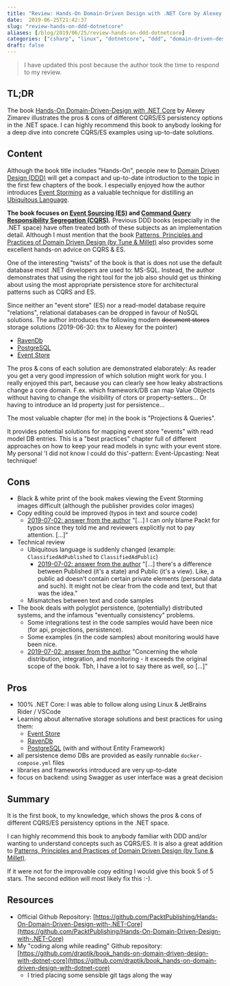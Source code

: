 ```yaml
---
title: "Review: Hands-On Domain-Driven Design with .NET Core by Alexey Zimarev"
date:  2019-06-25T21:42:37
slug: "review-hands-on-ddd-dotnetcore"
aliases: [/blog/2019/06/25/review-hands-on-ddd-dotnetcore]
categories: ["csharp", "linux", "dotnetcore", "ddd", "domain-driven-design", "cqrs", "event-store", "es", "event-sourcing", "postgres", "ravendb", "review", "book"]
draft: false
---
```


> I have updated this post because the author took the time to respond to my review.

## TL;DR

The book [Hands-On Domain-Driven-Design with .NET Core](https://www.packtpub.com/application-development/hands-domain-driven-design-net-core) by Alexey Zimarev illustrates the pros & cons of different CQRS/ES persistency options in the .NET space. I can highly recommend this book to anybody looking for a deep dive into concrete CQRS/ES examples using up-to-date solutions.

## Content

Although the book title includes "Hands-On", people new to [Domain Driven Design (DDD)](https://en.wikipedia.org/wiki/Domain-driven_design) will get a compact and up-to-date introduction to the topic in the first few chapters of the book. I especially enjoyed how the author introduces [Event Storming](https://en.wikipedia.org/wiki/Event_storming) as a valuable technique for distilling an [Ubiquitous Language](https://martinfowler.com/bliki/UbiquitousLanguage.html).

**The book focuses on [Event Sourcing (ES)](https://martinfowler.com/eaaDev/EventSourcing.html) and [Command Query Responsibility Segregation (CQRS)](https://en.wikipedia.org/wiki/Command%E2%80%93query_separation#Command_query_responsibility_segregation).** Previous DDD books (especially in the .NET space) have often treated both of these subjects as an implementation detail. Although I must mention that the book [Patterns, Principles and Practices of Domain Driven Design (by Tune & Millet)](http://www.wrox.com/WileyCDA/WroxTitle/Patterns-Principles-and-Practices-of-Domain-Driven-Design.productCd-1118714709.html) also provides some excellent hands-on advice on CQRS & ES.

One of the interesting "twists" of the book is that is does not use the default database most .NET developers are used to: MS-SQL. Instead, the author demonstrates that using the right tool for the job also should get us thinking about using the most appropriate persistence store for architectural patterns such as CQRS and ES.

Since neither an "event store" (ES) nor a read-model database require "relations", relational databases can be dropped in favour of NoSQL solutions. The author introduces the following modern ~~document stores~~ storage solutions (2019-06-30: thx to Alexey for the pointer)

- [RavenDb](https://ravendb.net/)
- [PostgreSQL](https://www.postgresql.org/)
- [Event Store](https://eventstore.org/)

The pros & cons of each solution are demonstrated elaborately: As reader you get a very good impression of which solution might work for you. I really enjoyed this part, because you can clearly see how leaky abstractions change a core domain. F.ex. which framework/DB can map Value Objects without having to change the visibility of ctors or property-setters... Or having to introduce an Id property just for persistence...

The most valuable chapter (for me) in the book is "Projections & Queries".

It provides potential solutions for mapping event store "events" with read model DB entries. This is a "best practices" chapter full of different approaches on how to keep your read models in sync with your event store. My personal 'I did not know I could do this'-pattern: Event-Upcasting: Neat technique!

## Cons

- Black & white print of the book makes viewing the Event Storming images difficult (although the publisher provides color images)
- Copy editing could be improved (typos in text and source code)
  - [2019-07-02: answer from the author](https://twitter.com/Zimareff/status/1144582525467136001) "[...] I can only blame Packt for typos since they told me and reviewers explicitly not to pay attention. [...]"
- Technical review
  - Ubiquitous language is suddenly changed (example: `ClassifiedAdPublished` to `ClassifiedAdPublic`)
    - [2019-07-02: answer from the author](https://twitter.com/Zimareff/status/1145450330076975105) "[...] there's a difference between Published (it's a state) and Public (it's a view). Like, a public ad doesn't contain certain private elements (personal data and such). It might not be clear from the code and text, but that was the idea."
  - Mismatches between text and code samples
- The book deals with polyglot persistence, (potentially) distributed systems, and the infamous "eventually consistency" problems.
  - Some integrations test in the code samples would have been nice (for api, projections, persistence).
  - Some examples (in the code samples) about monitoring would have been nice.
  - [2019-07-02: answer from the author](https://twitter.com/Zimareff/status/1144582807534129153) "Concerning the whole distribution, integration, and monitoring - it exceeds the original scope of the book. Tbh, I have a lot to say there as well, so [...]"

## Pros

- 100% .NET Core: I was able to follow along using Linux & JetBrains Rider / VSCode
- Learning about alternative storage solutions and best practices for using them:
  - [Event Store](https://eventstore.org/)
  - [RavenDb](https://ravendb.net/)
  - [PostgreSQL](https://www.postgresql.org/) (with and without Entity Framework)
- all persistence demo DBs are provided as easily runnable `docker-compose.yml` files
- libraries and frameworks introduced are very up-to-date
- focus on backend: using Swagger as user interface was a great decision

## Summary

It is the first book, to my knowledge, which shows the pros & cons of different CQRS/ES persistency options in the .NET space.

I can highly recommend this book to anybody familiar with DDD and/or wanting to understand concepts such as CQRS/ES. It is also a great addition to [Patterns, Principles and Practices of Domain Driven Design (by Tune & Millet)](http://www.wrox.com/WileyCDA/WroxTitle/Patterns-Principles-and-Practices-of-Domain-Driven-Design.productCd-1118714709.html).

If it were not for the improvable copy editing I would give this book 5 of 5 stars. The second edition will most likely fix this :-).

## Resources

- Official Github Repository: [https://github.com/PacktPublishing/Hands-On-Domain-Driven-Design-with-.NET-Core](https://github.com/PacktPublishing/Hands-On-Domain-Driven-Design-with-.NET-Core)
- My "coding along while reading" Github repository: [https://github.com/draptik/book_hands-on-domain-driven-design-with-dotnet-core](https://github.com/draptik/book_hands-on-domain-driven-design-with-dotnet-core)
  - I tried placing some sensible git tags along the way
